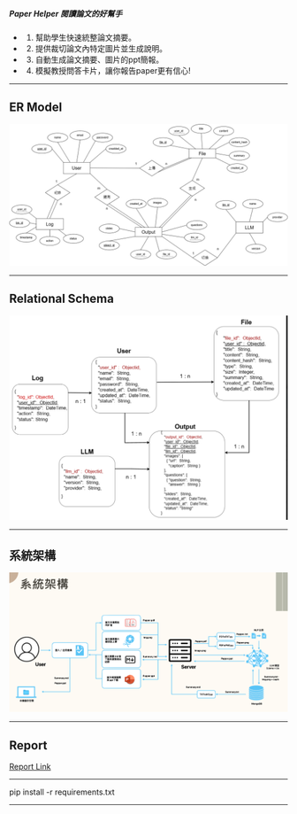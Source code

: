 ##### Paper Helper 閱讀論文的好幫手

* 1. 幫助學生快速統整論文摘要。

* 2. 提供裁切論文內特定圖片並生成說明。

* 3. 自動生成論文摘要、圖片的ppt簡報。

* 4. 模擬教授問答卡片，讓你報告paper更有信心!

---

## **ER Model**
![image error](https://github.com/yumyuu/2024_nccu_dbms/blob/main/img/ER.drawio.png)

---

## **Relational Schema**
![image error](https://github.com/yumyuu/2024_nccu_dbms/blob/main/img/Relation.png)

---

## **系統架構**
![image error](https://github.com/yumyuu/2024_nccu_dbms/blob/main/img/system_arc.png)

---

## **Report**

[Report Link](https://github.com/yumyuu/2024_nccu_dbms/tree/main/report/Project_Report.pdf)

---

pip install -r requirements.txt

---